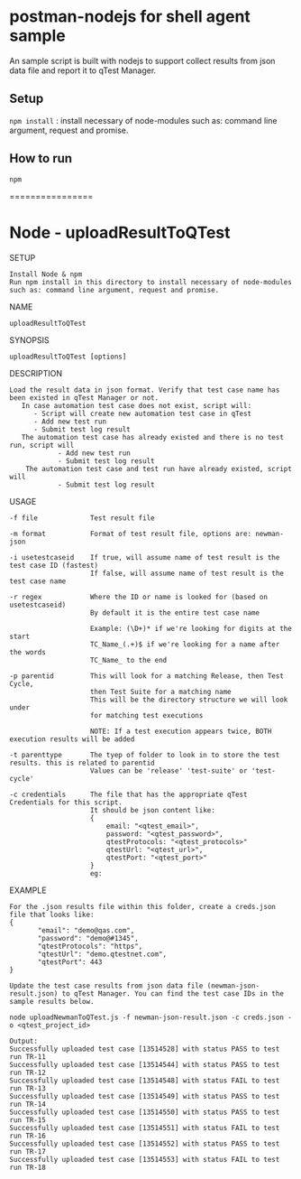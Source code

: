 # postman-nodejs for shell agent sample

An sample script is built with nodejs to support collect results from json data file and report it to qTest Manager.

## Setup

`npm install` : install necessary of node-modules such as: command line argument, request and promise.

## How to run

`npm `

================

# Node - uploadResultToQTest

SETUP

	Install Node & npm
    Run npm install in this directory to install necessary of node-modules such as: command line argument, request and promise.

NAME

    uploadResultToQTest

SYNOPSIS

    uploadResultToQTest [options]

DESCRIPTION

    Load the result data in json format. Verify that test case name has been existed in qTest Manager or not.
       In case automation test case does not exist, script will:
          - Script will create new automation test case in qTest
          - Add new test run
          - Submit test log result
       The automation test case has already existed and there is no test run, script will
                - Add new test run
                - Submit test log result
        The automation test case and test run have already existed, script will
                - Submit test log result

USAGE

    -f file             Test result file

    -m format           Format of test result file, options are: newman-json

    -i usetestcaseid    If true, will assume name of test result is the test case ID (fastest)
                        If false, will assume name of test result is the test case name

    -r regex            Where the ID or name is looked for (based on usetestcaseid)
                        By default it is the entire test case name

                        Example: (\D+)* if we're looking for digits at the start
                        TC_Name_(.+)$ if we're looking for a name after the words
                        TC_Name_ to the end

    -p parentid         This will look for a matching Release, then Test Cycle,
                        then Test Suite for a matching name
                        This will be the directory structure we will look under
                        for matching test executions

                        NOTE: If a test execution appears twice, BOTH execution results will be added

    -t parenttype       The tyep of folder to look in to store the test results. this is related to parentid
                        Values can be 'release' 'test-suite' or 'test-cycle'

    -c credentials      The file that has the appropriate qTest Credentials for this script.
                        It should be json content like:
                        {
                            email: "<qtest_email>",
                            password: "<qtest_password>",
                            qtestProtocols: "<qtest_protocols>"
                            qtestUrl: "<qtest_url>",
                            qtestPort: "<qtest_port>"
                        }
                        eg:


EXAMPLE

	For the .json results file within this folder, create a creds.json file that looks like:
	{
           "email": "demo@qas.com",
           "password": "demo@#1345",
           "qtestProtocols": "https",
           "qtestUrl": "demo.qtestnet.com",
           "qtestPort": 443
    }

    Update the test case results from json data file (newman-json-result.json) to qTest Manager. You can find the test case IDs in the sample results below.

	node uploadNewmanToQTest.js -f newman-json-result.json -c creds.json -o <qtest_project_id>

    Output:
    Successfully uploaded test case [13514528] with status PASS to test run TR-11
    Successfully uploaded test case [13514544] with status PASS to test run TR-12
    Successfully uploaded test case [13514548] with status FAIL to test run TR-13
    Successfully uploaded test case [13514549] with status PASS to test run TR-14
    Successfully uploaded test case [13514550] with status PASS to test run TR-15
    Successfully uploaded test case [13514551] with status FAIL to test run TR-16
    Successfully uploaded test case [13514552] with status PASS to test run TR-17
    Successfully uploaded test case [13514553] with status FAIL to test run TR-18


